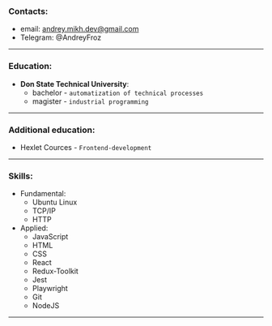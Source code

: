 ### Contacts:
* email: andrey.mikh.dev@gmail.com
* Telegram: @AndreyFroz
---
### Education: 
- **Don State Technical University**: 
    - bachelor - `automatization of technical processes`
    - magister - `industrial programming`
---
### Additional education:
* Hexlet Cources - `Frontend-development`
---
### Skills:
* Fundamental:
    * Ubuntu Linux
    * TCP/IP
    * HTTP
* Applied:
    * JavaScript
    * HTML
    * CSS
    * React
    * Redux-Toolkit
    * Jest
    * Playwright
    * Git
    * NodeJS
---

